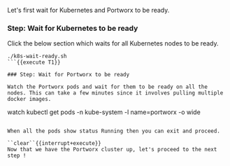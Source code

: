 Let's first wait for Kubernetes and Portworx to be ready.

### Step: Wait for Kubernetes to be ready

Click the below section which waits for all Kubernetes nodes to be ready.
```
./k8s-wait-ready.sh
```{{execute T1}}

### Step: Wait for Portworx to be ready

Watch the Portworx pods and wait for them to be ready on all the nodes. This can take a few minutes since it involves pulling multiple docker images. 

```
watch kubectl get pods -n kube-system -l name=portworx -o wide
```{{execute T1}}

When all the pods show status Running then you can exit and proceed.

``clear``{{interrupt+execute}}
Now that we have the Portworx cluster up, let's proceed to the next step !
